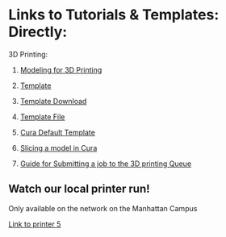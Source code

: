 # Links to Tutorials & Templates: Directly:

3D Printing:

1. [Modeling for 3D Printing](/Tutorials&Templates/3Dprinters/ModelingGuide)

2. [Template](/Tutorials&Templates/3Dprinters/2024TemplateNYIT.3dm)

3. [Template Download](https://digitalfabricationlab-nyit-soad.github.io/resources/Tutorials&Templates/3Dprinters/ModelingGuide/2024TemplateNYIT.3dm)

4. [Template File](https://nyinstituteoftechnology-my.sharepoint.com/:u:/g/personal/ewilli14_nyit_edu/EYdI5pSW7gBEqY3XiM4vNBUBCvB8zlfL3ARrdGD7H-hb9g?download=1)

5. [Cura Default Template](https://nyinstituteoftechnology-my.sharepoint.com/:u:/g/personal/ewilli14_nyit_edu/EbouiW7vc0dHkELPlRN5e20BUlDckUIrzU68MyBVNr9OSw?download=1)

6. [Slicing a model in Cura](https://github.com/DigitalFabricationLab-NYIT-SoAD/resources/Tutorials&Templates/3Dprinters/CuraSlicer)

7. [Guide for Submitting a job to the 3D printing Queue](https://www.nyit.edu/architecture/fabrication_labs/queue_job)
   

## Watch our local printer run!

Only available on the network on the Manhattan Campus 

[Link to printer 5](http://192.168.166.33/print_jobs)
